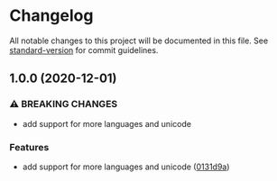 # Changelog

All notable changes to this project will be documented in this file. See [standard-version](https://github.com/conventional-changelog/standard-version) for commit guidelines.

## 1.0.0 (2020-12-01)


### ⚠ BREAKING CHANGES

* add support for more languages and unicode

### Features

* add support for more languages and unicode ([0131d9a](https://github.com/jarrodconnolly/sluglife/commit/0131d9af8d948f869d37a2358ea3da4d4bfff348))
